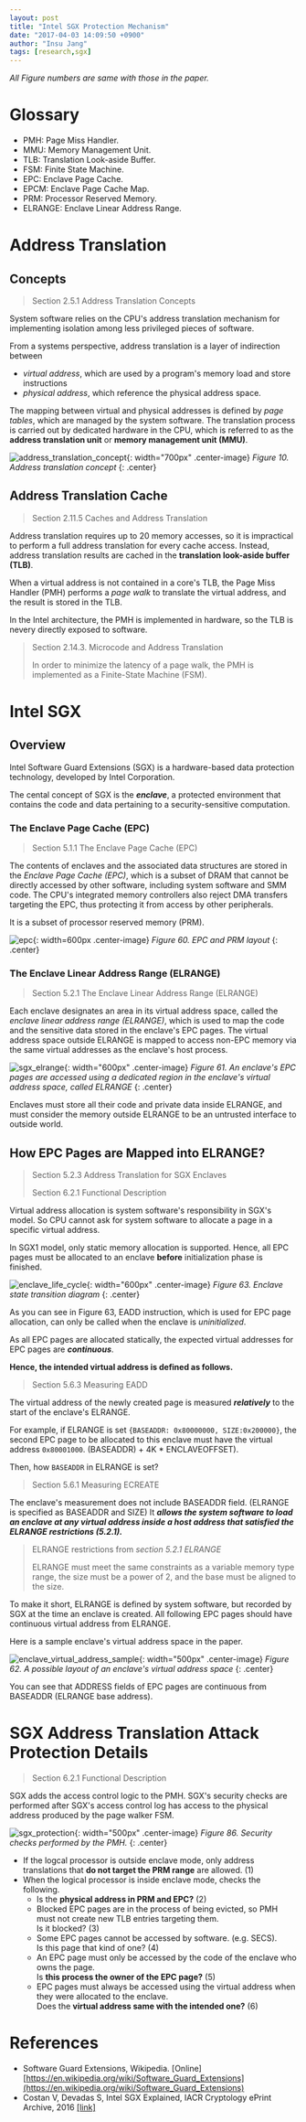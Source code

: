 ```yaml
---
layout: post
title: "Intel SGX Protection Mechanism"
date: "2017-04-03 14:09:50 +0900"
author: "Insu Jang"
tags: [research,sgx]
---
```


*All Figure numbers are same with those in the paper.*

# Glossary
- PMH: Page Miss Handler.
- MMU: Memory Management Unit.
- TLB: Translation Look-aside Buffer.
- FSM: Finite State Machine.
- EPC: Enclave Page Cache.
- EPCM: Enclave Page Cache Map.
- PRM: Processor Reserved Memory.
- ELRANGE: Enclave Linear Address Range.

# Address Translation
## Concepts
> Section 2.5.1 Address Translation Concepts

System software relies on the CPU's address translation mechanism for implementing isolation among less privileged pieces of software.

From a systems perspective, address translation is a layer of indirection between
- *virtual address*, which are used by a program's memory load and store instructions
- *physical address*, which reference the physical address space.

The mapping between virtual and physical addresses is defined by *page tables*, which are managed by the system software.
The translation process is carried out by dedicated hardware in the CPU, which is referred to as the **address translation unit** or **memory management unit (MMU)**.

![address_translation_concept](/assets/images/170403/address_translation_concept.png){: width="700px" .center-image}
*Figure 10. Address translation concept*
{: .center}

## Address Translation Cache
> Section 2.11.5 Caches and Address Translation

Address translation requires up to 20 memory accesses, so it is impractical to perform a full address translation for every cache access. Instead, address translation results are cached in the **translation look-aside buffer (TLB)**.

When a virtual address is not contained in a core's TLB, the Page Miss Handler (PMH) performs a *page walk* to translate the virtual address, and the result is stored in the TLB.

In the Intel architecture, the PMH is implemented in hardware, so the TLB is nevery directly exposed to software.

> Section 2.14.3. Microcode and Address Translation
>
> In order to minimize the latency of a page walk, the PMH is implemented as a Finite-State Machine (FSM).

# Intel SGX
## Overview
Intel Software Guard Extensions (SGX) is a hardware-based data protection technology,
developed by Intel Corporation.

The cental concept of SGX is the ***enclave***, a protected environment that contains the code and data pertaining to a security-sensitive computation.

### The Enclave Page Cache (EPC)
> Section 5.1.1 The Enclave Page Cache (EPC)

The contents of enclaves and the associated data structures are stored in the *Enclave Page Cache (EPC)*, which is a subset of DRAM that cannot be directly accessed by other software, including system software and SMM code. The CPU's integrated memory controllers also reject DMA transfers targeting the EPC, thus protecting it from access by other peripherals.

It is a subset of processor reserved memory (PRM).

![epc](/assets/images/170403/epc.png){: width=600px .center-image}
*Figure 60. EPC and PRM layout*
{: .center}

<!--
### The Enclave Page Cache Map (EPCM)
As the system software is not trusted, SGX processors check the correctness of the system software's virtual address allocation decisions, and refused to perform any action that would compromise SGX's security guarantees.

For example, if the system software attempts to allocate the same EPC page to two enclaves, the SGX instruction used to perform the allocation will fail.

It is impossible for enclave to communicate via shared memory using EPC pages. Fortunately, enclaves can share untrusted non-EPC memory.
-->

### The Enclave Linear Address Range (ELRANGE)
> Section 5.2.1 The Enclave Linear Address Range (ELRANGE)

Each enclave designates an area in its virtual address space, called the *enclave linear address range (ELRANGE)*, which is used to map the code and the sensitive data stored in the enclave's EPC pages. The virtual address space outside ELRANGE is mapped to access non-EPC memory via the same virtual addresses as the enclave's host process.

![sgx_elrange](/assets/images/170403/sgx_elrange.png){: width="600px" .center-image}
*Figure 61. An enclave's EPC pages are accessed using a dedicated region in the enclave's virtual address space, called ELRANGE*
{: .center}

Enclaves must store all their code and private data inside ELRANGE, and must consider the memory outside ELRANGE to be an untrusted interface to outside world.

## How EPC Pages are Mapped into ELRANGE?
> Section 5.2.3 Address Translation for SGX Enclaves  
>
> Section 6.2.1 Functional Description

<!--
**SGX's active memory mapping attacks defense mechanism** (section 3.7.3 and 3.7.4) **revolve around ensuring that each EPC page can only be mapped at a specific virtual address inside the ELRANGE.**

When an EPC page is allocated, its **intended virtual address** is recorded in the EPCM entry for the page,. in the ADDRESS field.

#### What is "intended virtual address"?
-->
Virtual address allocation is system software's responsibility in SGX's model. So CPU cannot ask for system software to allocate a page in a specific virtual address.

In SGX1 model, only static memory allocation is supported. Hence, all EPC pages must be allocated to an enclave **before** initialization phase is finished.

![enclave_life_cycle](/assets/images/170403/enclave_life_cycle.png){: width="600px" .center-image}
*Figure 63. Enclave state transition diagram*
{: .center}

As you can see in Figure 63, EADD instruction, which is used for EPC page allocation, can only be called when the enclave is *uninitialized*.

As all EPC pages are allocated statically, the expected virtual addresses for EPC pages are ***continuous***.

**Hence, the intended virtual address is defined as follows.**

> Section 5.6.3 Measuring EADD

The virtual address of the newly created page is measured ***relatively*** to the start of the enclave's ELRANGE.

For example, if ELRANGE is set `{BASEADDR: 0x80000000, SIZE:0x200000}`, the second EPC page to be allocated to this enclave must have the virtual address `0x80001000`. (BASEADDR) + 4K * ENCLAVEOFFSET).

Then, how `BASEADDR` in ELRANGE is set?

> Section 5.6.1 Measuring ECREATE

The enclave's measurement does not include BASEADDR field. (ELRANGE is specified as BASEADDR and SIZE) It ***allows the system software to load an enclave at any virtual address inside a host address that satisfied the ELRANGE restrictions (5.2.1).***

> ELRANGE restrictions from *section 5.2.1 ELRANGE*
>
> ELRANGE must meet the same constraints as a variable memory type range, the size must be a power of 2, and the base must be aligned to the size.

To make it short, ELRANGE is defined by system software, but recorded by SGX at the time an enclave is created. All following EPC pages should have continuous virtual address from ELRANGE.

Here is a sample enclave's virtual address space in the paper.

![enclave_virtual_address_sample](/assets/images/170403/enclave_virtual_address_sample.png){: width="500px" .center-image}
*Figure 62. A possible layout of an enclave's virtual address space*
{: .center}

You can see that ADDRESS fields of EPC pages are continuous from BASEADDR (ELRANGE base address).

# SGX Address Translation Attack Protection Details

> Section 6.2.1 Functional Description

SGX adds the access control logic to the PMH. SGX's security checks are performed after SGX's access control log has access to the physical address produced by the page walker FSM.

![sgx_protection](/assets/images/170403/sgx_protection.png){: width="500px" .center-image}
*Figure 86. Security checks performed by the PMH.*
{: .center}

- If the logcal processor is outside enclave mode, only address translations that **do not target the PRM range** are allowed. (1)
- When the logical processor is inside enclave mode, checks the following.
  - Is the **physical address in PRM and EPC?** (2)
  - Blocked EPC pages are in the process of being evicted, so PMH must not create new TLB entries targeting them.  
  Is it blocked? (3)
  - Some EPC pages cannot be accessed by software. (e.g. SECS).  
  Is this page that kind of one? (4)
  - An EPC page must only be accessed by the code of the enclave who owns the page.  
  Is **this process the owner of the EPC page?** (5)
  - EPC pages must always be accessed using the virtual address when they were allocated to the enclave.  
  Does the **virtual address same with the intended one?** (6)



# References
- Software Guard Extensions, Wikipedia. [Online] [https://en.wikipedia.org/wiki/Software_Guard_Extensions](https://en.wikipedia.org/wiki/Software_Guard_Extensions)
- Costan V, Devadas S, Intel SGX Explained, IACR Cryptology ePrint Archive, 2016 [\[link\]](https://pdfs.semanticscholar.org/2d7f/3f4ca3fbb15ae04533456e5031e0d0dc845a.pdf)
